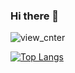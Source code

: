 ### Hi there 👋
![view_cnter](https://komarev.com/ghpvc/?username=zx1239856&color=orange&style=flat&label=PROFILE+VIEWS)

<a href="https://github.com/zx1239856"><img align="center" alt="Top Langs" src="https://github-readme-stats.vercel.app/api/top-langs/?username=zx1239856&layout=compact&theme=transparent&hide=Jupyter+Notebook" /></a>
